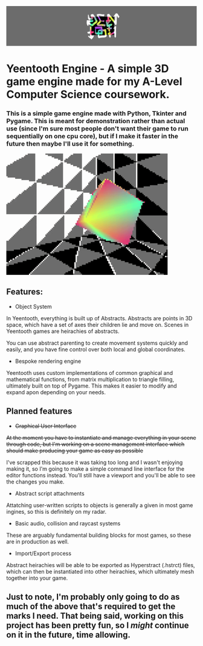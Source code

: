 ![Yeentooth Logo](./readmephotos/logo.png)
# Yeentooth Engine - A simple 3D game engine made for my A-Level Computer Science coursework.

### This is a simple game engine made with Python, Tkinter and Pygame. This is meant for demonstration rather than actual use (since I'm sure most people don't want their game to run sequentially on one cpu core), but if I make it faster in the future then maybe I'll use it for something.

![A rotating rainbow cube in a grey room, rendered with Yeentooth](./readmephotos/graphics.gif)

## **Features:**

 * Object System

In Yeentooth, everything is built up of Abstracts. 
Abstracts are points in 3D space, which have a set of axes their children lie and move on. Scenes in Yeentooth games are heirachies of abstracts.

You can use abstract parenting to create movement systems quickly and easily, and you have fine control over both local and global coordinates.

 * Bespoke rendering engine

Yeentooth uses custom implementations of common graphical and mathematical functions, from matrix multiplication to triangle filling, ultimately built on top of Pygame. This makes it easier to modify and expand apon depending on your needs.

## **Planned features**

 * ~~Graphical User Interface~~

~~At the moment you have to instantiate and manage everything in your scene through code, but I'm working on a scene management interface which should make producing your game as easy as possible~~

I've scrapped this because it was taking too long and I wasn't enjoying making it, so I'm going to make a simple command line interface for the editor functions instead. You'll still have a viewport and you'll be able to see the changes you make.

 * Abstract script attachments

Attatching user-written scripts to objects is generally a given in most game ingines, so this is definitely on my radar.

 * Basic audio, collision and raycast systems

These are arguably fundamental building blocks for most games, so these are in production as well.

 * Import/Export process

Abstract heirachies will be able to be exported as Hyperstract (.hstrct) files, which can then be instantiated into other heirachies, which ultimately mesh together into your game.


## Just to note, I'm probably only going to do as much of the above that's required to get the marks I need. That being said, working on this project has been pretty fun, so I *might* continue on it in the future, time allowing.

